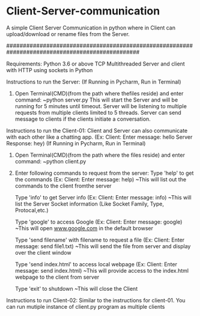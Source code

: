 # Client-Server-communication
A simple Client Server Communication in python where in Client can upload/download or rename files from the Server.

################################################################################################

Requirements: Python 3.6 or above
TCP Multithreaded Server and client with HTTP using sockets in Python


Instructions to run the Server:
(If Running in Pycharm, Run in Terminal)
1. Open Terminal(CMD)(from the path where thefiles reside) and enter command:
	~python server.py
	This will start the Server and will be running for 5 minutes until timeout.
	Server will be listening to multiple requests from multiple clients limited to 5 threads.
	Server can send message to clients if the clients initiate a conversation.

Instructions to run the Client-01:
Client and Server can also communicate with each other like a chatting app.
(Ex: Client: Enter message: hello
	Server Response:  hey)
(If Running in Pycharm, Run in Terminal)
1. Open Terminal(CMD)(from the path where the files reside) and enter command:
	~python client.py
2. Enter following commands to request from the server:
	Type 'help' to get the commands   (Ex: Client: Enter message: help)
		~This will list out the commands to the client fromthe server

	Type 'info' to get Server info    (Ex: Client: Enter message: info)
		~This will list the Server Socket information (Like Socket Family, Type, Protocal,etc.)

	Type 'google' to access Google    (Ex: Client: Enter message: google)
		~This will open www.google.com in the default browser

	Type 'send filename' with filename to request a file  (Ex: Client: Enter message: send file1.txt)
		~This will send the file from server and display over the client window

	Type 'send index.html' to access local webpage  (Ex: Client: Enter message: send index.html)
		~This will provide access to the index.html webpage to the client from server

	Type 'exit' to shutdown
		~This will close the Client

Instructions to run Client-02:
	Similar to the instructions for client-01.
	You can run mutiple instance of client.py program as multiple clients
